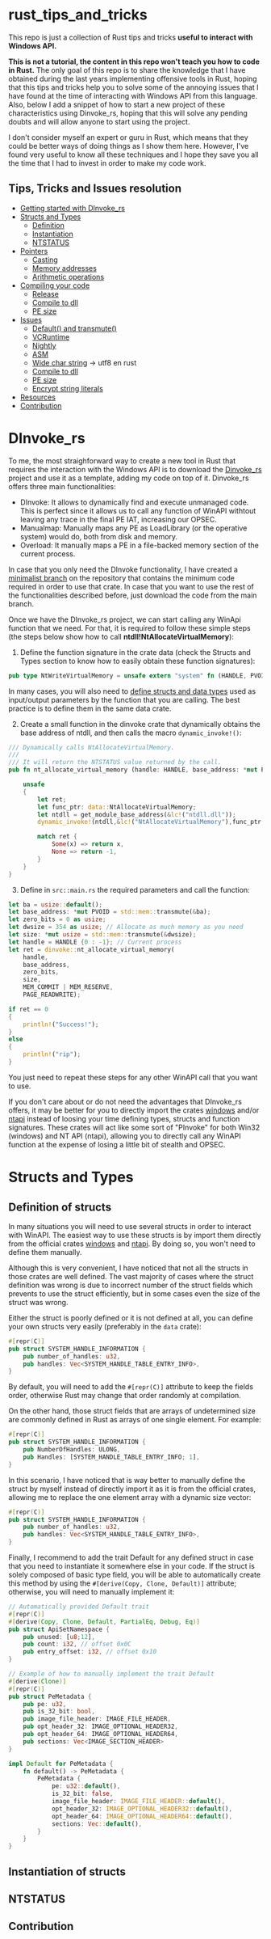 # rust_tips_and_tricks
This repo is just a collection of Rust tips and tricks **useful to interact with Windows API.** 

**This is not a tutorial, the content in this repo won't teach you how to code in Rust.** The only goal of this repo is to share the knowledge that I have obtained during the last years implementing offensive tools in Rust, hoping that this tips and tricks help you to solve some of the annoying issues that I have found at the time of interacting with Windows API from this language. 
Also, below I add a snippet of how to start a new project of these characteristics using Dinvoke_rs, hoping that this will solve any pending doubts and will allow anyone to start using the project.

I don't consider myself an expert or guru in Rust, which means that they could be better ways of doing things as I show them here. However, I've found very useful to know all these techniques and I hope they save you all the time that I had to invest in order to make my code work.

## Tips, Tricks and Issues resolution

- [Getting started with DInvoke_rs](#DInvoke_rs)
- [Structs and Types](#structs-and-types)
  - [Definition](#definition-of-structs)
  - [Instantiation](#instantiation-of-structs)
  - [NTSTATUS](#ntstatus)
- [Pointers](#pointers)
  - [Casting](#casting)
  - [Memory addresses](#memory-addresses)
  - [Arithmetic operations](#arithmetic-operations)
- [Compiling your code](#resources)
  - [Release](#release)
  - [Compile to dll](#compile-to-dll)
  - [PE size](#pe-size)
- [Issues](#issues)
  - [Default() and transmute()](#default()-and-transmute())
  - [VCRuntime](#vcruntime)
  - [Nightly](#nightly)
  - [ASM](#asm)
  - [Wide char string](#wide-char-string) -> utf8 en rust
  - [Compile to dll](#compile-to-dll)
  - [PE size](#pe-size)
  - [Encrypt string literals](#encrypt-string-literals)
- [Resources](#resources)
- [Contribution](#contribution)

# DInvoke_rs
To me, the most straighforward way to create a new tool in Rust that requires the interaction with the Windows API is to download the [Dinvoke_rs](https://github.com/Kudaes/DInvoke_rs/tree/main/dinvoke_rs) project and use it as a template, adding my code on top of it. Dinvoke_rs offers three main functionalities:

* DInvoke: It allows to dynamically find and execute unmanaged code. This is perfect since it allows us to call any function of WinAPI withtout leaving any trace in the final PE IAT, increasing our OPSEC.
* Manualmap: Manually maps any PE as LoadLibrary (or the operative system) would do, both from disk and memory.
* Overload: It manually maps a PE in a file-backed memory section of the current process.

In case that you only need the DInvoke functionality, I have created a [minimalist branch]() on the repository that contains the minimum code required in order to use that crate. In case that you want to use the rest of the functionalities described before, just download the code from the main branch.

Once we have the DInvoke_rs project, we can start calling any WinApi function that we need. For that, it is required to follow these simple steps (the steps below show how to call **ntdll!NtAllocateVirtualMemory**):

1) Define the function signature in the crate data (check the Structs and Types section to know how to easily obtain these function signatures):
```rust
pub type NtWriteVirtualMemory = unsafe extern "system" fn (HANDLE, PVOID, PVOID, usize, *mut usize) -> i32;

```
In many cases, you will also need to [define structs and data types]() used as input/output parameters by the function that you are calling. The best practice is to define them in the same data crate.

2) Create a small function in the dinvoke crate that dynamically obtains the base address of ntdll, and then calls the macro `dynamic_invoke!()`:
```rust
/// Dynamically calls NtAllocateVirtualMemory.
///
/// It will return the NTSTATUS value returned by the call.
pub fn nt_allocate_virtual_memory (handle: HANDLE, base_address: *mut PVOID, zero_bits: usize, size: *mut usize, allocation_type: u32, protection: u32) -> i32 {

    unsafe 
    {
        let ret;
        let func_ptr: data::NtAllocateVirtualMemory;
        let ntdll = get_module_base_address(&lc!("ntdll.dll"));
        dynamic_invoke!(ntdll,&lc!("NtAllocateVirtualMemory"),func_ptr,ret,handle,base_address,zero_bits,size,allocation_type,protection);

        match ret {
            Some(x) => return x,
            None => return -1,
        }
    }   
}
```

3) Define in `src::main.rs` the required parameters and call the function:
```rust
let ba = usize::default();
let base_address: *mut PVOID = std::mem::transmute(&ba);
let zero_bits = 0 as usize;
let dwsize = 354 as usize; // Allocate as much memory as you need
let size: *mut usize = std::mem::transmute(&dwsize);
let handle = HANDLE {0 : -1}; // Current process
let ret = dinvoke::nt_allocate_virtual_memory(
    handle, 
    base_address, 
    zero_bits, 
    size, 
    MEM_COMMIT | MEM_RESERVE, 
    PAGE_READWRITE);

if ret == 0
{
    println!("Success!");
}
else
{
	println!("rip");
}
``` 

You just need to repeat these steps for any other WinAPI call that you want to use.

If you don't care about or do not need the advantages that DInvoke_rs offers, it may be better for you to directly import the crates [windows](https://microsoft.github.io/windows-docs-rs/doc/windows/index.html) and/or [ntapi](https://docs.rs/ntapi/latest/ntapi/) instead of loosing your time defining types, structs and function signatures. These crates will act like some sort of "PInvoke" for both Win32 (windows) and NT API (ntapi), allowing you to directly call any WinAPI function at the expense of losing a little bit of stealth and OPSEC.

# Structs and Types
## Definition of structs
In many situations you will need to use several structs in order to interact with WinAPI. The easiest way to use these structs is by import them directly from the official crates [windows](https://microsoft.github.io/windows-docs-rs/doc/windows/index.html) and [ntapi](https://docs.rs/ntapi/latest/ntapi/). By doing so, you won't need to define them manually.

Although this is very convenient, I have noticed that not all the structs in those crates are well defined. The vast majority of cases where the struct definition was wrong is due to incorrect number of the struct fields which prevents to use the struct efficiently, but in some cases even the size of the struct was wrong.

Either the struct is poorly defined or it is not defined at all, you can define your own structs very easily (preferably in the `data` crate):

```rust
#[repr(C)]
pub struct SYSTEM_HANDLE_INFORMATION {
    pub number_of_handles: u32,
    pub handles: Vec<SYSTEM_HANDLE_TABLE_ENTRY_INFO>,
}
```
By default, you will need to add the `#[repr(C)]` attribute to keep the fields order, otherwise Rust may change that order randomly at compilation. 

On the other hand, those struct fields that are arrays of undetermined size are commonly defined in Rust as arrays of one single element. For example:
```rust
#[repr(C)]
pub struct SYSTEM_HANDLE_INFORMATION {
    pub NumberOfHandles: ULONG,
    pub Handles: [SYSTEM_HANDLE_TABLE_ENTRY_INFO; 1],
}
```
In this scenario, I have noticed that is way better to manually define the struct by myself instead of directly import it as it is from the official crates, allowing me to replace the one element array with a dynamic size vector:
```rust
#[repr(C)]
pub struct SYSTEM_HANDLE_INFORMATION {
    pub number_of_handles: u32,
    pub handles: Vec<SYSTEM_HANDLE_TABLE_ENTRY_INFO>,
}
```

Finally, I recommend to add the trait Default for any defined struct in case that you need to instantiate it somewhere else in your code. If the struct is solely composed of basic type field, you will be able to automatically create this method by using the `#[derive(Copy, Clone, Default)]` attribute; otherwise, you will need to manually implement it:
```rust
// Automatically provided Default trait
#[repr(C)]
#[derive(Copy, Clone, Default, PartialEq, Debug, Eq)]
pub struct ApiSetNamespace {
    pub unused: [u8;12],
    pub count: i32, // offset 0x0C
    pub entry_offset: i32, // offset 0x10
}

// Example of how to manually implement the trait Default
#[derive(Clone)]
#[repr(C)]
pub struct PeMetadata {
    pub pe: u32,
    pub is_32_bit: bool,
    pub image_file_header: IMAGE_FILE_HEADER,
    pub opt_header_32: IMAGE_OPTIONAL_HEADER32,
    pub opt_header_64: IMAGE_OPTIONAL_HEADER64,
    pub sections: Vec<IMAGE_SECTION_HEADER> 
}

impl Default for PeMetadata {
    fn default() -> PeMetadata {
        PeMetadata {
            pe: u32::default(),
            is_32_bit: false,
            image_file_header: IMAGE_FILE_HEADER::default(),
            opt_header_32: IMAGE_OPTIONAL_HEADER32::default(),
            opt_header_64: IMAGE_OPTIONAL_HEADER64::default(),
            sections: Vec::default(),  
        }
    }
}
```

## Instantiation of structs
## NTSTATUS


### 





## Contribution
